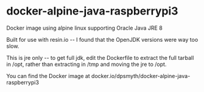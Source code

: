 # docker-alpine-java-raspberrypi3
Docker image using alpine linux supporting Oracle Java JRE 8

Built for use with resin.io -- I found that the OpenJDK versions were way too slow.

This is jre only -- to get full jdk, edit the Dockerfile to extract the full tarball in /opt, rather than extracting in /tmp and moving the jre to /opt.

You can find the Docker image at docker.io/dpsmyth/docker-alpine-java-raspberrypi3
